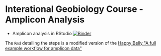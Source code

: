 # Interational Geobiology Course - Amplicon Analysis

 - Amplicon analysis in RStudio [![Binder](http://mybinder.org/badge.svg)](http://mybinder.org/v2/gh/bjtully/geobio-amplicon-tutorial/master?urlpath=rstudio)

The `Rmd` detailing the steps is a modified version of the [Happy Belly "A full example workflow for amplicon data"](https://astrobiomike.github.io/amplicon/dada2_workflow_ex)